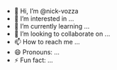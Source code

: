 - 👋 Hi, I’m @nick-vozza
- 👀 I’m interested in ...
- 🌱 I’m currently learning ...
- 💞️ I’m looking to collaborate on ...
- 📫 How to reach me ...
- 😄 Pronouns: ...
- ⚡ Fun fact: ...

<!---
nick-vozza/nick-vozza is a ✨ special ✨ repository because its `README.md` (this file) appears on your GitHub profile.
You can click the Preview link to take a look at your changes.
--->
